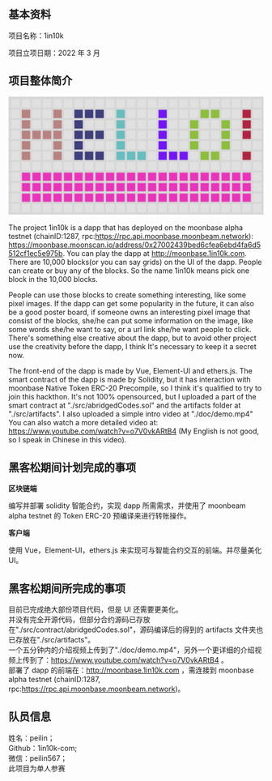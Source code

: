 ## 基本资料

项目名称：1in10k

项目立项日期：2022 年 3 月

## 项目整体简介

![](./docs/logo.png)

The project 1in10k is a dapp that has deployed on the moonbase alpha testnet (chainID:1287, rpc:https://rpc.api.moonbase.moonbeam.network): https://moonbase.moonscan.io/address/0x27002439bed6cfea6ebd4fa6d5512cf1ec5e975b. You can play the dapp at http://moonbase.1in10k.com. There are 10,000 blocks(or you can say grids) on the UI of the dapp. People can create or buy any of the blocks. So the name 1in10k means pick one block in the 10,000 blocks.

People can use those blocks to create something interesting, like some pixel images. If the dapp can get some popularity in the future, it can also be a good poster board, if someone owns an interesting pixel image that consist of the blocks, she/he can put some information on the image, like some words she/he want to say, or a url link she/he want people to click. There's something else creative about the dapp, but to avoid other project use the creativity before the dapp, I think It's necessary to keep it a secret now.

The front-end of the dapp is made by Vue, Element-UI and ethers.js. The smart contract of the dapp is made by Solidity, but it has interaction with moonbase Native Token ERC-20 Precompile, so I think it's qualified to try to join this hackthon. It's not 100% opensourced, but I uploaded a part of the smart contract at "./src/abridgedCodes.sol" and the artifacts folder at "./src/artifacts". I also uploaded a simple intro video at "./doc/demo.mp4" You can also watch a more detailed video at: https://www.youtube.com/watch?v=o7V0vkARtB4 (My English is not good, so I speak in Chinese in this video).

## 黑客松期间计划完成的事项

**区块链端**

编写并部署 solidity 智能合约，实现 dapp 所需需求，并使用了 moonbeam alpha testnet 的 Token ERC-20 预编译来进行转账操作。

**客户端**

使用 Vue，Element-UI，ethers.js 来实现可与智能合约交互的前端。并尽量美化 UI。

## 黑客松期间所完成的事项

目前已完成绝大部份项目代码，但是 UI 还需要更美化。  
并没有完全开源代码，但部分合约源码已存放在"./src/contract/abridgedCodes.sol"，源码编译后的得到的 artifacts 文件夹也已存放在"./src/artifacts"。  
一个五分钟内的介绍视频上传到了"./doc/demo.mp4"，另外一个更详细的介绍视频上传到了：https://www.youtube.com/watch?v=o7V0vkARtB4 。  
部署了 dapp 的前端在：http://moonbase.1in10k.com ，需连接到 moonbase alpha testnet (chainID:1287, rpc:https://rpc.api.moonbase.moonbeam.network)。

## 队员信息

姓名：peilin；  
Github：1in10k-com;  
微信：peilin567；  
此项目为单人参赛
